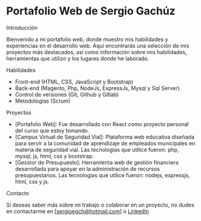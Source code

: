 # Portafolio Web de Sergio Gachúz

Introducción

Bienvenido a mi portafolio web, donde muestro mis habilidades y experiencias en el desarrollo web. Aquí encontrarás una selección de mis proyectos más destacados, así como información sobre mis habilidades, herramientas que utilizo y los lugares donde he laborado.

Habilidades

- Front-end (HTML, CSS, JavaScript y Bootstrap)
- Back-end (Magento, Php, NodeJs, ExpressJs, Mysql y Sql Server)
- Control de versiones (Git, Github y Gitlab)
- Metodologías (Scrum)

Proyectos

- [Portafolio Web]: Fue desarrollado con React como proyecto personal del curso que estoy tomando.
- [Campus Virtual de Seguridad Vial]: Plataforma web educativa diseñada para servir a la comunidad de aprendizaje de empleados municipales en materia de seguridad vial. Las tecnologías que utilice fueron: php, mysql, js, html, css y bootstrap.
- [Gesstor de Presupuesto]: Herramienta web de gestión financiera desarrollada para apoyar en la administración de recursos presupuestarios. Las tecnologías que utilice fueron: nodejs, expressjs, html, css y js.


Contacto

Si deseas saber más sobre mi trabajo o colaborar en un proyecto, no dudes en contactarme en [sergioegch@hotmail.com] o [LinkedIn](https://www.linkedin.com/in/sgachuzc/)
